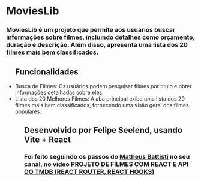 <h1>MoviesLib</h1>
<h3>MoviesLib é um projeto que permite aos usuários buscar informações sobre filmes, incluindo detalhes como orçamento, duração e descrição. Além disso, apresenta uma lista dos 20 filmes mais bem classificados.</h3>

<ul><h2>Funcionalidades</h2>
  <li>Busca de Filmes: Os usuários podem pesquisar filmes por título e obter informações detalhadas sobre eles.</li>
  <li>Lista dos 20 Melhores Filmes: A aba principal exibe uma lista dos 20 filmes mais bem classificados, fornecendo uma visão geral dos filmes populares.</li>
<ul/>  

<footer>
  <h2>Desenvolvido por Felipe Seelend, usando Vite + React</h2>
  <h3>Foi feito seguindo os passos do <a target="blank" href="https://www.youtube.com/@MatheusBattisti">Matheus Battisti<a/> no seu canal, no vídeo <a target="blank" href="https://www.youtube.com/watch?v=XqxUHVVO7-U&list=PLGVWfGFbLTi0Zy7VQ2HahuyQi8NZ5bTY-&index=20">PROJETO DE FILMES COM REACT E API DO TMDB (REACT ROUTER, REACT HOOKS)<a/></h3>
</footer>

